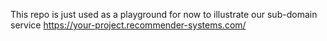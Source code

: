 This repo is just used as a playground for now to illustrate our sub-domain service https://your-project.recommender-systems.com/
